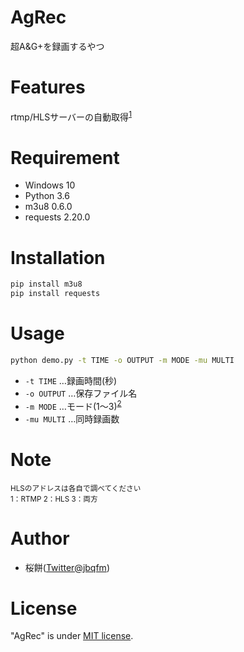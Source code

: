 # AgRec

超A&G+を録画するやつ

# Features

rtmp/HLSサーバーの自動取得<sup>[1](#note1)</sup>

# Requirement

* Windows 10
* Python    3.6
* m3u8      0.6.0
* requests  2.20.0

# Installation

```bash
pip install m3u8
pip install requests
```

# Usage

```bash
python demo.py -t TIME -o OUTPUT -m MODE -mu MULTI
```
* `-t TIME`		…録画時間(秒)
* `-o OUTPUT`	…保存ファイル名
* `-m MODE`		…モード(1～3)<sup>[2](#note2)</sup>
* `-mu MULTI`	…同時録画数

# Note
<small id="note1">HLSのアドレスは各自で調べてください</small></br>
<small id="note2">1：RTMP 2：HLS 3：両方</small>


# Author

* 桜餅([Twitter@jbqfm](https://twitter.com/jbqfm))

# License
 
"AgRec" is under [MIT license](https://en.wikipedia.org/wiki/MIT_License).
